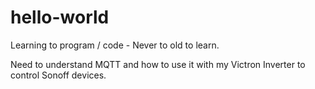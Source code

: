 # hello-world
Learning to program / code - Never to old to learn.

Need to understand MQTT and how to use it with my Victron Inverter to control Sonoff devices.
